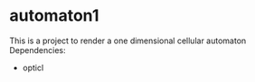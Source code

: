 # automaton1

This is a project to render a one dimensional cellular automaton
Dependencies:
- opticl
